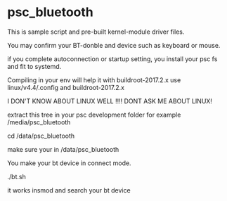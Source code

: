 # psc_bluetooth
This is sample script and pre-built kernel-module driver files.

You may confirm your BT-donble and device such as keyboard or mouse.

if you complete autoconnection or startup setting, you install your psc fs and fit to systemd.

Compiling in your env will help it with buildroot-2017.2.x
use linux/v4.4/.config and  buildroot-2017.2.x

I DON'T KNOW ABOUT LINUX WELL !!!!
DONT ASK ME ABOUT LINUX!


extract this tree in your psc development folder 
for example /media/psc_bluetooth

cd /data/psc_bluetooth

make sure your in /data/psc_bluetooth

You make your bt device in connect mode.

./bt.sh

it works insmod and search your bt device
